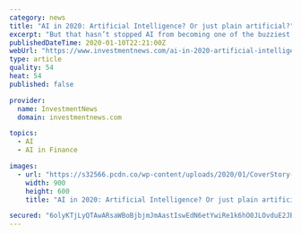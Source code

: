 ```yaml
---
category: news
title: "AI in 2020: Artificial Intelligence? Or just plain artificial?"
excerpt: "But that hasn’t stopped AI from becoming one of the buzziest terms thrown around by technology and financial services experts. Fintech startups use the word to make products appear cutting-edge and established firms find they have to offer “AI” to remain competitive. The products they are referring to as AI, though, are often little more ..."
publishedDateTime: 2020-01-10T22:21:00Z
webUrl: "https://www.investmentnews.com/ai-in-2020-artificial-intelligence-or-just-plain-artificial-176281"
type: article
quality: 54
heat: 54
published: false

provider:
  name: InvestmentNews
  domain: investmentnews.com

topics:
  - AI
  - AI in Finance

images:
  - url: "https://s32566.pcdn.co/wp-content/uploads/2020/01/CoverStory-image-20200113-900x600-1.jpg"
    width: 900
    height: 600
    title: "AI in 2020: Artificial Intelligence? Or just plain artificial?"

secured: "6olyKTjLyQTAwARsaWBoBjbjmJmAastIswEdN6etYwiRe1k6hO0JLOvduE2JBZYsa9dQTc425EyNuGcFzx9whMFS8WRP5rlrzeAsLF3asKmOU72SpPKBpN7C0U974BSP+xWW3rzpxwOXgK+GS/GIzNQhJJBKm/Md6Qh/zWboArP3Mv/J7xwy8hRb4D+RtFVKHSAuAm1IGxGJrm7oEd9m5je01YrcQ00SlrgsCk58BvEH9kK/FRjhKUOap3IjLRGORWzaP0uVNEyERPk1kHJtUdLtPX0hkJvmHYWDaHz3fz0wJzt4HYZcLcSf/L+LbqLJ0mvSMMHC3AT0XZacJZDNOrQ4DDmL+EJKec5AG63FdJHi9heMUuxS7PXuPejkmGVuzDDMNMQdwloautPpgRlElyfg9oB94vOmG1p7MArEW2G+mCOojr2xrw/Aiw0R9ErA0qCVUcVjhV0w2DLo1VJcRA==;JgMiv3w2u+2jwb3vJOtcWQ=="
---
```


